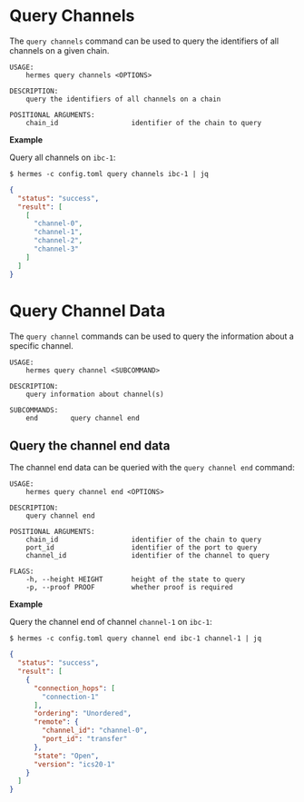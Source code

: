 # Query Channels

The `query channels` command can be used to query the identifiers of all channels on a given chain.

```shell
USAGE:
    hermes query channels <OPTIONS>

DESCRIPTION:
    query the identifiers of all channels on a chain

POSITIONAL ARGUMENTS:
    chain_id                  identifier of the chain to query
```

__Example__

Query all channels on `ibc-1`:

```shell
$ hermes -c config.toml query channels ibc-1 | jq
```

```json
{
  "status": "success",
  "result": [
    [
      "channel-0",
      "channel-1",
      "channel-2",
      "channel-3"
    ]
  ]
}
```

# Query Channel Data

The `query channel` commands can be used to query the information about a specific channel.

```shell
USAGE:
    hermes query channel <SUBCOMMAND>

DESCRIPTION:
    query information about channel(s)

SUBCOMMANDS:
    end        query channel end
```

## Query the channel end data

The channel end data can be queried with the `query channel end` command:

```shell
USAGE:
    hermes query channel end <OPTIONS>

DESCRIPTION:
    query channel end

POSITIONAL ARGUMENTS:
    chain_id                  identifier of the chain to query
    port_id                   identifier of the port to query
    channel_id                identifier of the channel to query

FLAGS:
    -h, --height HEIGHT       height of the state to query
    -p, --proof PROOF         whether proof is required
```

__Example__

Query the channel end of channel `channel-1` on `ibc-1`:

```shell
$ hermes -c config.toml query channel end ibc-1 channel-1 | jq
```

```json
{
  "status": "success",
  "result": [
    {
      "connection_hops": [
        "connection-1"
      ],
      "ordering": "Unordered",
      "remote": {
        "channel_id": "channel-0",
        "port_id": "transfer"
      },
      "state": "Open",
      "version": "ics20-1"
    }
  ]
}
```

